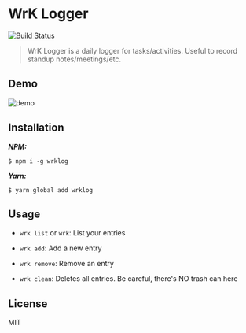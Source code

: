 # WrK Logger

[![Build Status](https://travis-ci.org/djalmaaraujo/WrK.svg?branch=master)](https://travis-ci.org/djalmaaraujo/wrk)

> WrK Logger is a daily logger for tasks/activities. Useful to record standup notes/meetings/etc.

## Demo
![demo](http://g.recordit.co/fKeR1uxZMX.gif)

## Installation

***NPM:***

```
$ npm i -g wrklog
```

***Yarn:***

```
$ yarn global add wrklog
```

## Usage
 - `wrk list` or `wrk`: List your entries

 - `wrk add`: Add a new entry

 - `wrk remove`: Remove an entry

 - `wrk clean`: Deletes all entries. Be careful, there's NO trash can here

## License

MIT
